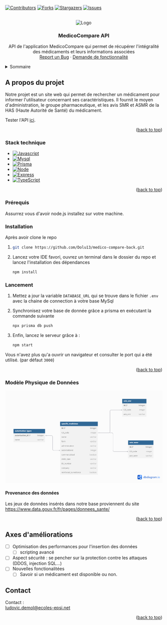 
[![Contributors][contributors-shield]][contributors-url]
[![Forks][forks-shield]][forks-url]
[![Stargazers][stars-shield]][stars-url]
[![Issues][issues-shield]][issues-url]




<!-- PROJECT LOGO -->
<br />
<div align="center">
  <a>
    <img src="ressources/creditsBG.png" alt="Logo" width="80" height="80">
  </a>

<h3 align="center">MedicoCompare API</h3>

  <p align="center">
        API de l'application MedicoCompare qui permet de récupérer l'intégralité des médicaments et leurs informations associées
    <br />
    <a href="https://github.com/Dolu13/medico-compare-back/issues/new">Report un Bug</a>
    ·
    <a href="https://github.com/Dolu13/medico-compare-back/issues/new">Demande de fonctionnalité</a>
  </p>
</div>



<!-- TABLE OF CONTENTS -->
<details>
  <summary>Sommaire</summary>
  <ol>
    <li>
      <a href="#about-the-project">A propos du projet</a>
      <ul>
        <li><a href="#built-with">Stack technique</a></li>
      </ul>
    </li>
    <li>
      <a href="#getting-started">Allons-y</a>
      <ul>
        <li><a href="#prerequisites">Prérequis</a></li>
        <li><a href="#installation">Installation</a></li>
        <li><a href="#lancement">Lancement</a></li>

      </ul>
    </li>
    <li><a href="#usage">Diagrammes de séquence</a></li>
    <li><a href="#roadmap">Difficultés techniques</a></li>
    <li><a href="#contributing">Axes d'améliorations</a></li>
    <li><a href="#acknowledgments">Remerciements et Crédits</a></li>
  </ol>
</details>



<!-- ABOUT THE PROJECT -->
## A propos du projet

Notre projet est un site web qui permet de rechercher un médicament pour informer l'utilisateur concernant ses caractéristiques. Il fournit le moyen d'administration, le groupe pharmaceutique, et les avis SMR et ASMR de la HAS (Haute Autorité de Santé) du médicament.

Tester l'API [ici](https://medico-compare-back.vercel.app/).

<p align="right">(<a href="#readme-top">back to top</a>)</p>



### Stack technique



* [![Javascript][javascript]][javascript-url]
* [![Mysql][mysql]][mysql-url]
* [![Prisma][prisma]][prisma-url]
* [![Node][node.js]][node-url]
* [![Express][express]][express-url]
* [![TypeScript][typescript]][typescript-url]



<p align="right">(<a href="#readme-top">back to top</a>)</p>



<!-- GETTING STARTED -->

### Prérequis


Assurrez vous d'avoir node.js installez sur votre machine.

### Installation

Après avoir clone le repo

1. 
   ```sh
   git clone https://github.com/Dolu13/medico-compare-back.git
   ```
2. Lancez votre IDE favori, ouvrez un terminal dans le dossier du repo et lancez l'installation des dépendances
   ```sh
   npm install
   ```

### Lancement

1. Mettez a jour la variable `DATABASE_URL` qui se trouve dans le fichier `.env` avec la chaine de connection à votre base MySql

2. Synchronisez votre base de donnée grâce a prisma en exécutant la commande suivante
   ```sh
   npx prisma db push
   ```
3. Enfin, lancez le serveur grâce à :
   ```sh
   npm start
   ```
Vous n'avez plus qu'a ouvrir un navigateur et consulter le port qui a été utilisé. (par défaut `3000`)

<p align="right">(<a href="#readme-top">back to top</a>)</p>


### Modèle Physique de Données

<img src="public/img/MPD.png" alt="Logo" width="auto" height="auto">

#### Provenance des données

Les jeux de données insérés dans notre base proviennent du site https://www.data.gouv.fr/fr/pages/donnees_sante/


<p align="right">(<a href="#readme-top">back to top</a>)</p>

<!-- CONTRIBUTING -->

## Axes d'améliorations


- [ ] Optimisation des performances pour l'insertion des données
  - [ ] scripting avancé
- [ ] Aspect sécurité : se pencher sur la protection contre les attaques (DDOS, injection SQL...)
- [ ] Nouvelles fonctionalitées
    - [ ] Savoir si un médicament est disponible ou non.

<!-- CONTACT -->
## Contact

Contact :<br>
ludovic.demol@ecoles-epsi.net<br>


<p align="right">(<a href="#readme-top">back to top</a>)</p>




<!-- MARKDOWN LINKS & IMAGES -->
<!-- https://www.markdownguide.org/basic-syntax/#reference-style-links -->
[contributors-shield]: https://img.shields.io/github/contributors/othneildrew/Best-README-Template.svg?style=for-the-badge
[contributors-url]: https://github.com/Dolu13/medico-compare-back/graphs/contributors
[forks-shield]: https://img.shields.io/github/forks/othneildrew/Best-README-Template.svg?style=for-the-badge
[forks-url]: https://github.com/Dolu13/medico-compare-back/network/members
[stars-shield]: https://img.shields.io/github/stars/othneildrew/Best-README-Template.svg?style=for-the-badge
[stars-url]: https://github.com/Dolu13/medico-compare-back/stargazers
[issues-shield]: https://img.shields.io/github/issues/othneildrew/Best-README-Template.svg?style=for-the-badge
[issues-url]: https://github.com/Dolu13/medico-compare-back/issues



[node.js]: https://img.shields.io/badge/Node.js-43853D?style=for-the-badge&logo=node.js&logoColor=white
[javascript]: https://img.shields.io/badge/JavaScript-323330?style=for-the-badge&logo=javascript&logoColor=F7DF1E
[typescript]: https://img.shields.io/badge/TypeScript-007ACC?style=for-the-badge&logo=typescript&logoColor=white
[express]: https://img.shields.io/badge/Express%20js-000000?style=for-the-badge&logo=express&logoColor=white
[prisma]: https://img.shields.io/badge/Prisma-3982CE?style=for-the-badge&logo=Prisma&logoColor=white
[mysql]: https://shields.io/badge/MySQL-lightgrey?logo=mysql&style=plastic&logoColor=white&labelColor=blue


[node-url]: https://nodejs.org/en
[javascript-url]: https://developer.mozilla.org/fr/docs/Web/JavaScript
[typescript-url]: https://www.typescriptlang.org
[express-url]: https://expressjs.com/
[prisma-url]: https://www.prisma.io/
[mysql-url]: https://www.mysql.com/fr/
